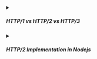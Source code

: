 <!-- https://brandfolder.com/workbench/extract-text-from-image -->
<!-- ![for root](/img/interviews/angular/http-versions.png) -->

<details>
<summary><h5>HTTP/1 vs HTTP/2 vs HTTP/3</h5></summary>

Imagine that you are ordering food from a restaurant. You can use different ways to communicate with the restaurant staff and get your food. These ways are like the different versions of HTTP.

- **HTTP/1**: This is like using a phone call to order your food. You ***can only talk to one person at a time***, and you have to wait for them to finish before you can talk to someone else. You also have to repeat your name and address every time you order something. This is slow and inefficient, especially if you want to order multiple items or change your order.
- **HTTP/2**: This is like using a chat app to order your food. You can ***talk to multiple people (multiple servers) at the same time*** (multiplexing), and you can send messages in any order without waiting for a reply. You also only have to give your name and address once, and they are compressed to save space. This is faster and more efficient, especially if you want to order multiple items or change your order.
- **HTTP/3**: This is ***like using a video call (i.e, QUIC (Quick UDP Internet Connections))*** to order your food. You can see and hear the people you are talking to, and they can ***see and hear you (i.e, provide a reliable and secure connection)***. You can also send messages and images in any order without waiting for a reply. You also only have to give your name and address once, and they are encrypted to protect your privacy. This is even faster and more efficient, especially if you want to see the menu or the status of your order.

![design-system](/img/interviews/design-system/http-versions.webp)

#### Here is a table that compares HTTP/1, HTTP/2, and HTTP/3:

| Feature | HTTP/1 | HTTP/2 | HTTP/3 |
|---------|--------|--------|--------|
| Format | Text-based | Binary | Binary |
| Connection | One request per connection | Multiple requests per connection | Multiple requests per connection |
| Multiplexing | No | Yes | Yes |
| Compression | No | Header compression with HPACK | Header compression with QPACK |
| Prioritization | No | Yes | Yes |
| Server push | No | Yes | Yes |
| Transport protocol | TCP | TCP | QUIC (UDP-based) |
| Encryption | Optional (HTTPS) | Optional (HTTPS) | Mandatory (HTTPS) |

Some explanations of the features are:

- Format: The format of the messages exchanged between the client and the server. Text-based means the messages are in plain text and human-readable. Binary means the messages are encoded in binary and more compact and efficient.
- Connection: The number of requests that can be sent over a single connection between the client and the server. One request per connection means each request needs a new connection, which adds overhead and latency. Multiple requests per connection means multiple requests can be sent over the same connection, which reduces overhead and latency.
- Multiplexing: The ability to send multiple requests and responses in parallel over a single connection, without blocking or waiting for each other. This improves the performance and utilization of the connection.
- Compression: The ability to reduce the size of the messages by removing redundant or unnecessary information. This reduces the bandwidth and improves the speed of the communication. Header compression refers to compressing only the headers of the messages, which contain metadata about the request and response.
- Prioritization: The ability to assign different levels of importance or urgency to different requests and responses, so that the most important ones are processed first. This improves the user experience and efficiency of the communication.
- Server push: The ability of the server to send additional resources to the client before they are requested, based on the client's initial request. This reduces the number of round trips and improves the performance of the communication.
- Transport protocol: The protocol used at the transport layer to send and receive data between the client and the server. TCP (Transmission Control Protocol) is a reliable and ordered protocol that ensures data integrity and delivery. UDP (User Datagram Protocol) is a fast and unordered protocol that does not guarantee data integrity or delivery. QUIC (Quick UDP Internet Connections) is a new protocol based on UDP that provides reliability, security, and multiplexing features for HTTP/3.
- Encryption: The ability to protect the data from eavesdropping, tampering, or modification by unauthorized parties. HTTPS (Hypertext Transfer Protocol Secure) is a secure version of HTTP that uses TLS (Transport Layer Security) or SSL (Secure Sockets Layer) to encrypt the data. HTTP/3 requires encryption by default, while HTTP/1 and HTTP/2 can use encryption optionally.

</details>

<details>
<summary><h5>HTTP/2 Implementation in Nodejs</h5></summary>

HTTP/2 is the latest version of the Hyper Text Transfer Protocol (HTTP), which introduces many improvements and optimizations over the previous version, such as multiplexing, header compression, server push, and prioritization. HTTP/2 can enhance the performance and efficiency of web applications by reducing latency, bandwidth, and complexity.

To implement HTTP/2 in Node.js, you need to use the built-in http2 module, which provides both low-level and high-level APIs for creating HTTP/2 servers and clients. You can also use third-party libraries or frameworks that support HTTP/2, such as Express.js, Koa.js, or Fastify.

To create an HTTP/2 server in Node.js, you can use the http2.createServer() or http2.createSecureServer() methods, depending on whether you want to use plain text or encrypted communication. For example:

```js
// Import the http2 module
const http2 = require("http2");

// Create a plain text HTTP/2 server
const server = http2.createServer();

// Listen for incoming requests
server.on("stream", (stream, headers) => {
  // stream is a Duplex object that represents the request and response
  // headers is an object that contains the request headers

  // Write some response headers
  stream.respond({
    ":status": 200,
    "content-type": "text/html",
  });

  // Write some response body
  stream.end("<h1>Hello HTTP/2</h1>");
});

// Start listening on port 3000
server.listen(3000);
```

To create an HTTP/2 client in Node.js, you can use the http2.connect() method, which creates an Http2Session object that represents a persistent connection to a server. You can then use the session.request() method to create an Http2Stream object that represents a single request and response. For example:

```js
// Import the http2 module
const http2 = require("http2");

// Create a session with the server
const session = http2.connect("http://localhost:3000");

// Handle any errors in the session
session.on("error", (err) => console.error(err));

// Create a request stream
const req = session.request({
  ":path": "/",
});

// Handle any errors in the request stream
req.on("error", (err) => console.error(err));

// Handle the response headers
req.on("response", (headers) => {
  // Log the status code and content type
  console.log(headers[":status"]);
  console.log(headers["content-type"]);
});

// Handle the response body
req.setEncoding("utf8");
let data = "";
req.on("data", (chunk) => {
  // Append each chunk to the data string
  data += chunk;
});
req.on("end", () => {
  // Log the entire response body
  console.log(data);
});

// End the request stream
req.end();
```
</details>
